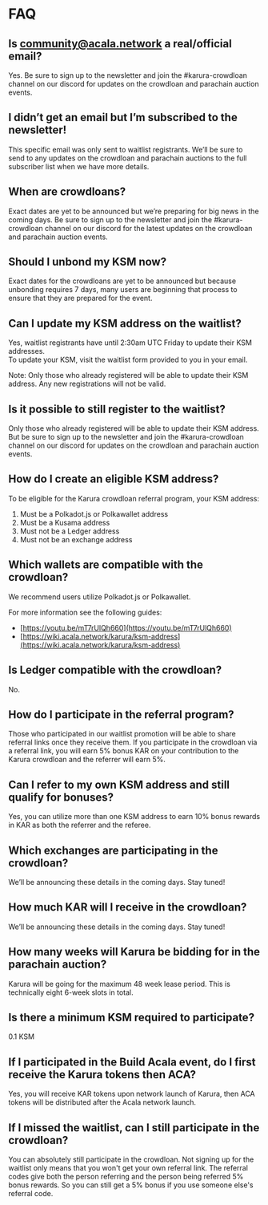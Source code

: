 # FAQ

## **Is community@acala.network a real/official email?**

Yes. Be sure to sign up to the newsletter and join the \#karura-crowdloan channel on our discord for updates on the crowdloan and parachain auction events.

## **I didn’t get an email but I’m subscribed to the newsletter!**

This specific email was only sent to waitlist registrants. We’ll be sure to send to any updates on the crowdloan and parachain auctions to the full subscriber list when we have more details.

## **When are crowdloans?**

Exact dates are yet to be announced but we’re preparing for big news in the coming days. Be sure to sign up to the newsletter and join the \#karura-crowdloan channel on our discord for the latest updates on the crowdloan and parachain auction events. 

## **Should I unbond my KSM now?** 

Exact dates for the crowdloans are yet to be announced but because unbonding requires 7 days, many users are beginning that process to ensure that they are prepared for the event. 

## **Can I update my KSM address on the waitlist?**

Yes, waitlist registrants have until 2:30am UTC Friday to update their KSM addresses.  
To update your KSM, visit the waitlist form provided to you in your email.  
  
Note: Only those who already registered will be able to update their KSM address. Any new registrations will not be valid.

## **Is it possible to still register to the waitlist?**

Only those who already registered will be able to update their KSM address. But be sure to sign up to the newsletter and join the \#karura-crowdloan channel on our discord for updates on the crowdloan and parachain auction events.

## **How do I create an eligible KSM address?**

To be eligible for the Karura crowdloan referral program, your KSM address:

1. Must be a Polkadot.js or Polkawallet address
2. Must be a Kusama address
3. Must not be a Ledger address
4. Must not be an exchange address

## **Which wallets are compatible with the crowdloan?**

We recommend users utilize Polkadot.js or Polkawallet.  
  
For more information see the following guides:  
- [https://youtu.be/mT7rUlQh660](https://youtu.be/mT7rUlQh660)  
- [https://wiki.acala.network/karura/ksm-address](https://wiki.acala.network/karura/ksm-address)

## **Is Ledger compatible with the crowdloan?**

No.

## **How do I participate in the referral program?**

Those who participated in our waitlist promotion will be able to share referral links once they receive them. If you participate in the crowdloan via a referral link, you will earn 5% bonus KAR on your contribution to the Karura crowdloan and the referrer will earn 5%.

## **Can I refer to my own KSM address and still qualify for bonuses?**

Yes, you can utilize more than one KSM address to earn 10% bonus rewards in KAR as both the referrer and the referee.

## **Which exchanges are participating in the crowdloan?**

We’ll be announcing these details in the coming days. Stay tuned!

## **How much KAR will I receive in the crowdloan?**

We’ll be announcing these details in the coming days. Stay tuned!

## **How many weeks will Karura be bidding for in the parachain auction?**

Karura will be going for the maximum 48 week lease period. This is technically eight 6-week slots in total.

## **Is there a minimum KSM required to participate?** 

0.1 KSM

## **If I participated in the Build Acala event, do I first receive the Karura tokens then ACA?**

Yes, you will receive KAR tokens upon network launch of Karura, then ACA tokens will be distributed after the Acala network launch.

## **If I missed the waitlist, can I still participate in the crowdloan?**

You can absolutely still participate in the crowdloan. Not signing up for the waitlist only means that you won't get your own referral link. The referral codes give  both the person referring and the person being referred 5% bonus rewards. So you can still get a 5% bonus if you use someone else's referral code.  


